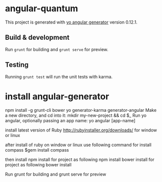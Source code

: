 # angular-quantum

This project is generated with [yo angular generator](https://github.com/yeoman/generator-angular)
version 0.12.1.

## Build & development

Run `grunt` for building and `grunt serve` for preview.

## Testing

Running `grunt test` will run the unit tests with karma.


install angular-generator
=========================
npm install -g grunt-cli bower yo generator-karma generator-angular
Make a new directory, and cd into it:
mkdir my-new-project && cd $_
Run yo angular, optionally passing an app name:
yo angular [app-name]

install latest version of Ruby http://rubyinstaller.org/downloads/ for window or linux

after install of ruby on window or linux
use following command for install compass 
$gem install compass

then install
npm install for project as following 
npm install
bower install for project as following
bower install


Run grunt for building and grunt serve for preview

